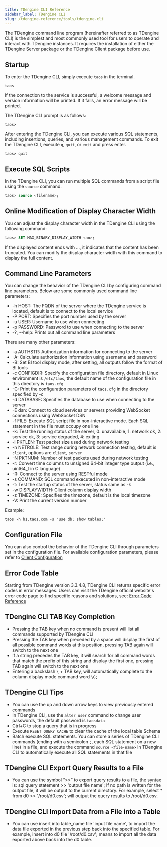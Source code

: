 ```yaml
---
title: TDengine CLI Reference
sidebar_label: TDengine CLI
slug: /tdengine-reference/tools/tdengine-cli
---
```


The TDengine command line program (hereinafter referred to as TDengine CLI) is the simplest and most commonly used tool for users to operate and interact with TDengine instances. It requires the installation of either the TDengine Server package or the TDengine Client package before use.

## Startup

To enter the TDengine CLI, simply execute `taos` in the terminal.

```shell
taos
```

If the connection to the service is successful, a welcome message and version information will be printed. If it fails, an error message will be printed.

The TDengine CLI prompt is as follows:

```shell
taos>
```

After entering the TDengine CLI, you can execute various SQL statements, including insertions, queries, and various management commands.
To exit the TDengine CLI, execute `q`, `quit`, or `exit` and press enter.

```shell
taos> quit
```

## Execute SQL Scripts

In the TDengine CLI, you can run multiple SQL commands from a script file using the `source` command.

```sql
taos> source <filename>;
```

## Online Modification of Display Character Width

You can adjust the display character width in the TDengine CLI using the following command:

```sql
taos> SET MAX_BINARY_DISPLAY_WIDTH <nn>;
```

If the displayed content ends with ..., it indicates that the content has been truncated. You can modify the display character width with this command to display the full content.

## Command Line Parameters

You can change the behavior of the TDengine CLI by configuring command line parameters. Below are some commonly used command line parameters:

- -h HOST: The FQDN of the server where the TDengine service is located, default is to connect to the local service
- -P PORT: Specifies the port number used by the server
- -u USER: Username to use when connecting
- -p PASSWORD: Password to use when connecting to the server
- -?, --help: Prints out all command line parameters

There are many other parameters:

- -a AUTHSTR: Authorization information for connecting to the server
- -A: Calculate authorization information using username and password
- -B: Set BI tool display mode, after setting, all outputs follow the format of BI tools
- -c CONFIGDIR: Specify the configuration file directory, default in Linux environment is `/etc/taos`, the default name of the configuration file in this directory is `taos.cfg`
- -C: Print the configuration parameters of `taos.cfg` in the directory specified by -c
- -d DATABASE: Specifies the database to use when connecting to the server
- -E dsn: Connect to cloud services or servers providing WebSocket connections using WebSocket DSN
- -f FILE: Execute SQL script file in non-interactive mode. Each SQL statement in the file must occupy one line
- -k: Test the running status of the server, 0: unavailable, 1: network ok, 2: service ok, 3: service degraded, 4: exiting
- -l PKTLEN: Test packet size used during network testing
- -n NETROLE: Test range during network connection testing, default is `client`, options are `client`, `server`
- -N PKTNUM: Number of test packets used during network testing
- -r: Convert time columns to unsigned 64-bit integer type output (i.e., uint64_t in C language)
- -R: Connect to the server using RESTful mode
- -s COMMAND: SQL command executed in non-interactive mode
- -t: Test the startup status of the server, status same as -k
- -w DISPLAYWIDTH: Client column display width
- -z TIMEZONE: Specifies the timezone, default is the local timezone
- -V: Print the current version number

Example:

```shell
taos -h h1.taos.com -s "use db; show tables;"
```

## Configuration File

You can also control the behavior of the TDengine CLI through parameters set in the configuration file. For available configuration parameters, please refer to [Client Configuration](../../components/taosc)

## Error Code Table

Starting from TDengine version 3.3.4.8, TDengine CLI returns specific error codes in error messages. Users can visit the TDengine official website's error code page to find specific reasons and solutions, see: [Error Code Reference](../../error-codes/)

## TDengine CLI TAB Key Completion

- Pressing the TAB key when no command is present will list all commands supported by TDengine CLI
- Pressing the TAB key when preceded by a space will display the first of all possible command words at this position, pressing TAB again will switch to the next one
- If a string precedes the TAB key, it will search for all command words that match the prefix of this string and display the first one, pressing TAB again will switch to the next one
- Entering a backslash `\` + TAB key, will automatically complete to the column display mode command word `\G;`

## TDengine CLI Tips

- You can use the up and down arrow keys to view previously entered commands
- In TDengine CLI, use the `alter user` command to change user passwords, the default password is `taosdata`
- Ctrl+C to stop a query that is in progress
- Execute `RESET QUERY CACHE` to clear the cache of the local table Schema
- Batch execute SQL statements. You can store a series of TDengine CLI commands (ending with a semicolon `;`, each SQL statement on a new line) in a file, and execute the command `source <file-name>` in TDengine CLI to automatically execute all SQL statements in that file

## TDengine CLI Export Query Results to a File

- You can use the symbol “>>” to export query results to a file, the syntax is: sql query statement >> 'output file name'; If no path is written for the output file, it will be output to the current directory. For example, select * from d0 >> '/root/d0.csv'; will output the query results to /root/d0.csv.

## TDengine CLI Import Data from a File into a Table

- You can use insert into table_name file 'input file name', to import the data file exported in the previous step back into the specified table. For example, insert into d0 file '/root/d0.csv'; means to import all the data exported above back into the d0 table.
